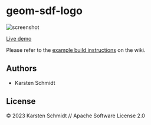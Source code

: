 # geom-sdf-logo

![screenshot](https://raw.githubusercontent.com/thi-ng/umbrella/develop/assets/examples/geom-sdf-logo.jpg)

[Live demo](http://demo.thi.ng/umbrella/geom-sdf-logo/)

Please refer to the [example build instructions](https://github.com/thi-ng/umbrella/wiki/Example-build-instructions) on the wiki.

## Authors

- Karsten Schmidt

## License

&copy; 2023 Karsten Schmidt // Apache Software License 2.0
